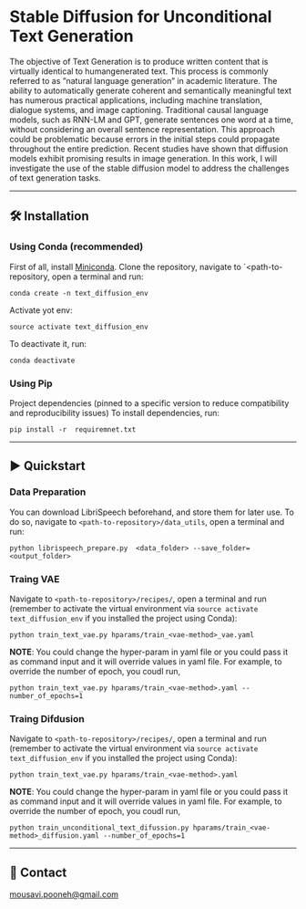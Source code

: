 # Stable Diffusion for Unconditional Text Generation

The objective of Text Generation is to produce written content that is virtually identical to humangenerated
text. This process is commonly referred to as ”natural language generation” in academic
literature. The ability to automatically generate
coherent and semantically meaningful text has
numerous practical applications, including machine
translation, dialogue systems, and image
captioning. Traditional causal language models,
such as RNN-LM and GPT, generate sentences
one word at a time, without considering an overall
sentence representation. This approach could
be problematic because errors in the initial steps
could propagate throughout the entire prediction.
Recent studies have shown that diffusion models
exhibit promising results in image generation. In
this work, I will investigate the use of the stable
diffusion model to address the challenges of text
generation tasks.

---------------------------------------------------------------------------------------------------------

## 🛠️️ Installation

### Using Conda (recommended)

First of all, install [Miniconda](https://docs.conda.io/en/latest/miniconda.html).
Clone the repository, navigate to `<path-to-repository, open a terminal and run:

```
conda create -n text_diffusion_env
```

Activate yot env:

 ```
source activate text_diffusion_env
```
To deactivate it, run:

```
conda deactivate
```

### Using Pip

Project dependencies (pinned to a specific version to reduce compatibility and reproducibility issues)
To install dependencies, run: 

```
pip install -r  requiremnet.txt
```

---------------------------------------------------------------------------------------------------------

## ▶️ Quickstart
### Data Preparation
You can download LibriSpeech beforehand, and store them for later use.
To do so, navigate to `<path-to-repository>/data_utils`, open a terminal and run:

```
python librispeech_prepare.py  <data_folder> --save_folder=<output_folder>
```

### Traing VAE

Navigate to `<path-to-repository>/recipes/`, open a terminal and run
(remember to activate the virtual environment via `source activate text_diffusion_env` if you installed the project using Conda):

```
python train_text_vae.py hparams/train_<vae-method>_vae.yaml
```

**NOTE**: You could change the hyper-param in yaml file or you could pass it as command input and it will override values in yaml file. For example, to override the number of epoch, you coudl run, 
```
python train_text_vae.py hparams/train_<vae-method>.yaml --number_of_epochs=1
```

### Traing Difdusion

Navigate to `<path-to-repository>/recipes/`, open a terminal and run
(remember to activate the virtual environment via `source activate text_diffusion_env` if you installed the project using Conda):

```
python train_text_vae.py hparams/train_<vae-method>.yaml
```

**NOTE**: You could change the hyper-param in yaml file or you could pass it as command input and it will override values in yaml file. For example, to override the number of epoch, you coudl run, 
```
python train_unconditional_text_difussion.py hparams/train_<vae-method>_diffusion.yaml --number_of_epochs=1
```

---------------------------------------------------------------------------------------------------------

## 📧 Contact

[mousavi.pooneh@gmail.com](mousavi.pooneh@gmail.com)
